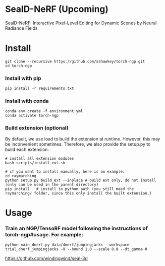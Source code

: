 # SealD-NeRF (Upcoming)
SealD-NeRF: Interactive Pixel-Level Editing for Dynamic Scenes by Neural Radiance Fields

# Install
```
git clone --recursive https://github.com/ashawkey/torch-ngp.git
cd torch-ngp
```
### Install with pip
```
pip install -r requirements.txt
```

### Install with conda
```
conda env create -f environment.yml
conda activate torch-ngp
```

### Build extension (optional)
By default, we use load to build the extension at runtime. However, this may be inconvenient sometimes. Therefore, we also provide the setup.py to build each extension:
```
# install all extension modules
bash scripts/install_ext.sh

# if you want to install manually, here is an example:
cd raymarching
python setup.py build_ext --inplace # build ext only, do not install (only can be used in the parent directory)
pip install . # install to python path (you still need the raymarching/ folder, since this only install the built extension.)
```

# Usage
### Train an NGP/TensoRF model following the instructions of torch-ngp#usage. For example:
```
python main_dnerf.py data/dnerf/jumpingjacks --workspace trial_dnerf_jumpingjacks -O --bound 1.0 --scale 0.8 --dt_gamma 0 
```

https://github.com/windingwind/seal-3d
